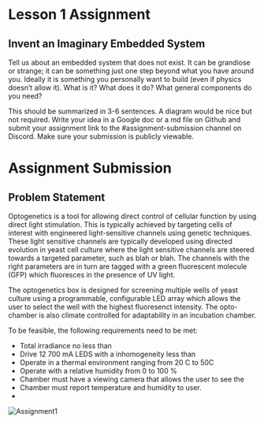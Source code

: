 # Lesson 1 Assignment

## Invent an Imaginary Embedded System

Tell us about an embedded system that does not exist. It can be grandiose or strange; it can be
something just one step beyond what you have around you. Ideally it is something you
personally want to build (even if physics doesn’t allow it). What is it? What does it do? What
general components do you need?

This should be summarized in 3-6 sentences. A diagram would be nice but not required.
Write your idea in a Google doc or a md file on Github and submit your assignment link to the
#assignment-submission channel on Discord. Make sure your submission is publicly viewable.

# Assignment Submission

## Problem Statement
Optogenetics is a tool for allowing direct control of cellular function by using direct light stimulation. This is typically achieved by targeting cells of interest with  engineered light-sensitive channels using genetic techniques. These light sensitive channels are typically developed using directed evolution in yeast cell culture where the light sensitive channels are steered towards a targeted parameter, such as blah or blah. The channels with the right parameters are in turn are tagged with a green fluorescent molecule (GFP) which fluoresces in the presence of UV light. 

The optogenetics box is designed for screening multiple wells of yeast culture using a programmable, configurable LED array which allows the user to select the well with the highest fluoresenct intensity. The opto-chamber is also climate controlled for adaptability in an incubation chamber. 

To be feasible, the following requirements need to be met:

* Total irradiance no less than 
* Drive 12 700 mA LEDS with a inhomogeneity less than 
* Operate in a thermal environment ranging from 20 C to 50C
* Operate with a relative humidity from 0 to 100 %
* Chamber must have a viewing camera that allows the user to see the 
* Chamber must report temperature and humidity to user.
* 

![Assignment1](https://user-images.githubusercontent.com/23651454/142575492-2d21fb83-a201-41af-b626-8adc46b5610b.png)


